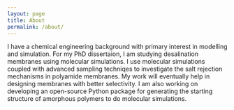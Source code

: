 ```yaml
---
layout: page
title: About
permalink: /about/
---
```


I have a chemical engineering background with primary interest in modelling and simulation. For my PhD dissertaion, I am studying desalination membranes using molecular simulations. I use molecular simulations coupled with advanced sampling techniqes to investigate the salt rejection mechanisms in polyamide membranes. My work will eventually help in designing membranes with better selectivity. I am also working on developing an open-source Python package for generating the starting structure of amorphous polymers to do molecular simulations. 




